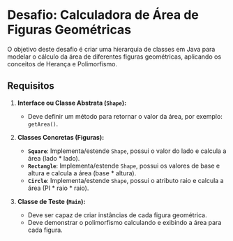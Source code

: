 # Desafio: Calculadora de Área de Figuras Geométricas

O objetivo deste desafio é criar uma hierarquia de classes em Java para modelar o cálculo da área de diferentes figuras geométricas, aplicando os conceitos de Herança e Polimorfismo.

## Requisitos

1.  **Interface ou Classe Abstrata (`Shape`):**
    *   Deve definir um método para retornar o valor da área, por exemplo: `getArea()`.

2.  **Classes Concretas (Figuras):**
    *   **`Square`**: Implementa/estende `Shape`, possui o valor do lado e calcula a área (lado * lado).
    *   **`Rectangle`**: Implementa/estende `Shape`, possui os valores de base e altura e calcula a área (base * altura).
    *   **`Circle`**: Implementa/estende `Shape`, possui o atributo raio e calcula a área (PI * raio * raio).

3.  **Classe de Teste (`Main`):**
    *   Deve ser capaz de criar instâncias de cada figura geométrica.
    *   Deve demonstrar o polimorfismo calculando e exibindo a área para cada figura.
